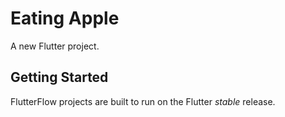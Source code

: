 # Eating Apple

A new Flutter project.

## Getting Started

FlutterFlow projects are built to run on the Flutter _stable_ release.
